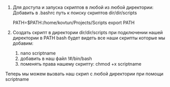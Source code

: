 1. Для доступа и запуска скриптов в любой из любой директории:
Добавить в .bashrc путь к поиску скриптов dir/dir/scripts

    PATH=$PATH:/home/kovtun/Projects/Scripts
    export PATH

2. Создать скрипт в директории dir/dir/scripts при подключении нашей
директории в PATH bash будет видеть все наши скрипты которые мы добавим:

    1. nano scriptname
    2. добавить в наш файл !#/bin/bash
    3. поменять права нашему скрипту: chmod +x scriptname

Теперь мы можем вызвать наш скрип с любой директории при помощи scriptname

